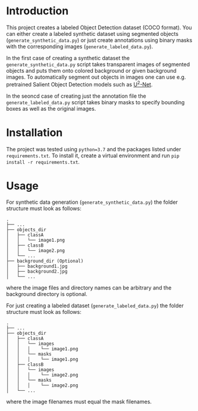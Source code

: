 # Introduction
This project creates a labeled Object Detection dataset (COCO format).
You can either create a labeled synthetic dataset using segmented objects (`generate_synthetic_data.py`) or just create annotations using binary masks with the corresponding images (`generate_labeled_data.py`).

In the first case of creating a synthetic dataset the `generate_synthetic_data.py` script takes transparent images of segmented objects and puts them onto colored background or given background images.
To automatically segment out objects in images one can use e.g. pretrained Salient Object Detection models such as [U<sup>2</sup>-Net](https://github.com/xuebinqin/U-2-Net). 

In the seoncd case of creating just the annotation file the `generate_labeled_data.py` script takes binary masks to specify bounding boxes as well as the original images.

# Installation
The project was tested using `python=3.7` and the packages listed under `requirements.txt`.
To install it, create a virtual environment and run `pip install -r requirements.txt`.

# Usage
For synthetic data generation (`generate_synthetic_data.py`) the folder structure must look as follows:
 ```
 .
 ├── ...
 ├── objects_dir
 │   ├── classA
 │   │   └── image1.png
 │   ├── classB
 │   │   └── image2.png
 │   └── ...
 ├── background_dir (Optional)
 │   ├── background1.jpg
 │   ├── background2.jpg
 │   └── ...
 ```
where the image files and directory names can be arbitrary and the background directory is optional.

For just creating a labeled dataset (`generate_labeled_data.py`) the folder structure must look as follows:
```
.
├── ...
├── objects_dir
│   ├── classA
│   │   └── images
│   │   │    └── image1.png
│   │   └── masks
│   │   │    └── image1.png
│   ├── classB
│   │   └── images
│   │   │    └── image2.png
│   │   └── masks
│   │   │    └── image2.png
│   └── ...
```
where the image filenames must equal the mask filenames.